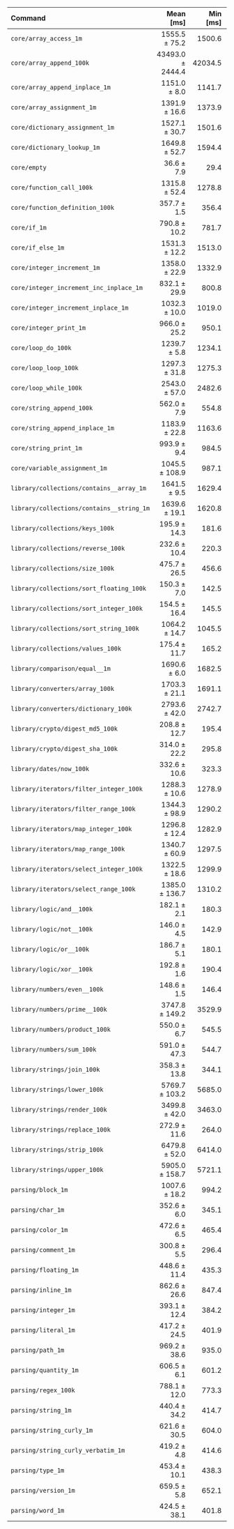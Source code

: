 | Command | Mean [ms] | Min [ms] | Max [ms] |
|:---|---:|---:|---:|
| `core/array_access_1m` | 1555.5 ± 75.2 | 1500.6 | 1666.6 | 42.47 ± 9.42 |
| `core/array_append_100k` | 43493.0 ± 2444.4 | 42034.5 | 47137.2 | 1187.53 ± 265.52 |
| `core/array_append_inplace_1m` | 1151.0 ± 8.0 | 1141.7 | 1158.4 | 31.43 ± 6.80 |
| `core/array_assignment_1m` | 1391.9 ± 16.6 | 1373.9 | 1407.6 | 38.00 ± 8.24 |
| `core/dictionary_assignment_1m` | 1527.1 ± 30.7 | 1501.6 | 1571.3 | 41.70 ± 9.06 |
| `core/dictionary_lookup_1m` | 1649.8 ± 52.7 | 1594.4 | 1721.3 | 45.05 ± 9.85 |
| `core/empty` | 36.6 ± 7.9 | 29.4 | 44.1 |
| `core/function_call_100k` | 1315.8 ± 52.4 | 1278.8 | 1393.3 | 35.93 ± 7.91 |
| `core/function_definition_100k` | 357.7 ± 1.5 | 356.4 | 359.7 | 9.77 ± 2.11 |
| `core/if_1m` | 790.8 ± 10.2 | 781.7 | 800.6 | 21.59 ± 4.68 |
| `core/if_else_1m` | 1531.3 ± 12.2 | 1513.0 | 1538.2 | 41.81 ± 9.05 |
| `core/integer_increment_1m` | 1358.0 ± 22.9 | 1332.9 | 1388.4 | 37.08 ± 8.05 |
| `core/integer_increment_inc_inplace_1m` | 832.1 ± 29.9 | 800.8 | 869.8 | 22.72 ± 4.98 |
| `core/integer_increment_inplace_1m` | 1032.3 ± 10.0 | 1019.0 | 1043.0 | 28.19 ± 6.11 |
| `core/integer_print_1m` | 966.0 ± 25.2 | 950.1 | 1003.6 | 26.38 ± 5.75 |
| `core/loop_do_100k` | 1239.7 ± 5.8 | 1234.1 | 1247.6 | 33.85 ± 7.33 |
| `core/loop_loop_100k` | 1297.3 ± 31.8 | 1275.3 | 1343.4 | 35.42 ± 7.71 |
| `core/loop_while_100k` | 2543.0 ± 57.0 | 2482.6 | 2591.8 | 69.43 ± 15.11 |
| `core/string_append_100k` | 562.0 ± 7.9 | 554.8 | 571.2 | 15.34 ± 3.33 |
| `core/string_append_inplace_1m` | 1183.9 ± 22.8 | 1163.6 | 1215.5 | 32.32 ± 7.02 |
| `core/string_print_1m` | 993.9 ± 9.4 | 984.5 | 1006.7 | 27.14 ± 5.88 |
| `core/variable_assignment_1m` | 1045.5 ± 108.9 | 987.1 | 1208.7 | 28.55 ± 6.86 |
| `library/collections/contains__array_1m` | 1641.5 ± 9.5 | 1629.4 | 1652.4 | 44.82 ± 9.70 |
| `library/collections/contains__string_1m` | 1639.6 ± 19.1 | 1620.8 | 1663.1 | 44.77 ± 9.70 |
| `library/collections/keys_100k` | 195.9 ± 14.3 | 181.6 | 210.8 | 5.35 ± 1.22 |
| `library/collections/reverse_100k` | 232.6 ± 10.4 | 220.3 | 244.3 | 6.35 ± 1.40 |
| `library/collections/size_100k` | 475.7 ± 26.5 | 456.6 | 514.6 | 12.99 ± 2.90 |
| `library/collections/sort_floating_100k` | 150.3 ± 7.0 | 142.5 | 158.7 | 4.10 ± 0.91 |
| `library/collections/sort_integer_100k` | 154.5 ± 16.4 | 145.5 | 179.1 | 4.22 ± 1.02 |
| `library/collections/sort_string_100k` | 1064.2 ± 14.7 | 1045.5 | 1081.4 | 29.06 ± 6.30 |
| `library/collections/values_100k` | 175.4 ± 11.7 | 165.2 | 192.2 | 4.79 ± 1.08 |
| `library/comparison/equal__1m` | 1690.6 ± 6.0 | 1682.5 | 1696.6 | 46.16 ± 9.99 |
| `library/converters/array_100k` | 1703.3 ± 21.1 | 1691.1 | 1734.7 | 46.51 ± 10.08 |
| `library/converters/dictionary_100k` | 2793.6 ± 42.0 | 2742.7 | 2842.7 | 76.28 ± 16.55 |
| `library/crypto/digest_md5_100k` | 208.8 ± 12.7 | 195.4 | 222.6 | 5.70 ± 1.28 |
| `library/crypto/digest_sha_100k` | 314.0 ± 22.2 | 295.8 | 342.3 | 8.57 ± 1.95 |
| `library/dates/now_100k` | 332.6 ± 10.6 | 323.3 | 347.5 | 9.08 ± 1.99 |
| `library/iterators/filter_integer_100k` | 1288.3 ± 10.6 | 1278.9 | 1301.7 | 35.18 ± 7.62 |
| `library/iterators/filter_range_100k` | 1344.3 ± 98.9 | 1290.2 | 1492.5 | 36.71 ± 8.39 |
| `library/iterators/map_integer_100k` | 1296.8 ± 12.4 | 1282.9 | 1311.7 | 35.41 ± 7.67 |
| `library/iterators/map_range_100k` | 1340.7 ± 60.9 | 1297.5 | 1430.4 | 36.61 ± 8.09 |
| `library/iterators/select_integer_100k` | 1322.5 ± 18.6 | 1299.9 | 1341.8 | 36.11 ± 7.83 |
| `library/iterators/select_range_100k` | 1385.0 ± 136.7 | 1310.2 | 1589.7 | 37.82 ± 9.00 |
| `library/logic/and__100k` | 182.1 ± 2.1 | 180.3 | 184.9 | 4.97 ± 1.08 |
| `library/logic/not__100k` | 146.0 ± 4.5 | 142.9 | 152.6 | 3.99 ± 0.87 |
| `library/logic/or__100k` | 186.7 ± 5.1 | 180.1 | 191.2 | 5.10 ± 1.11 |
| `library/logic/xor__100k` | 192.8 ± 1.6 | 190.4 | 193.8 | 5.26 ± 1.14 |
| `library/numbers/even__100k` | 148.6 ± 1.5 | 146.4 | 149.7 | 4.06 ± 0.88 |
| `library/numbers/prime__100k` | 3747.8 ± 149.2 | 3529.9 | 3860.2 | 102.33 ± 22.52 |
| `library/numbers/product_100k` | 550.0 ± 6.7 | 545.5 | 559.8 | 15.02 ± 3.26 |
| `library/numbers/sum_100k` | 591.0 ± 47.3 | 544.7 | 656.9 | 16.14 ± 3.72 |
| `library/strings/join_100k` | 358.3 ± 13.8 | 344.1 | 376.8 | 9.78 ± 2.15 |
| `library/strings/lower_100k` | 5769.7 ± 103.2 | 5685.0 | 5919.7 | 157.54 ± 34.21 |
| `library/strings/render_100k` | 3499.8 ± 42.0 | 3463.0 | 3556.0 | 95.56 ± 20.71 |
| `library/strings/replace_100k` | 272.9 ± 11.6 | 264.0 | 289.7 | 7.45 ± 1.64 |
| `library/strings/strip_100k` | 6479.8 ± 52.0 | 6414.0 | 6522.7 | 176.93 ± 38.31 |
| `library/strings/upper_100k` | 5905.0 ± 158.7 | 5721.1 | 6100.1 | 161.23 ± 35.16 |
| `parsing/block_1m` | 1007.6 ± 18.2 | 994.2 | 1033.3 | 27.51 ± 5.97 |
| `parsing/char_1m` | 352.6 ± 6.0 | 345.1 | 359.8 | 9.63 ± 2.09 |
| `parsing/color_1m` | 472.6 ± 6.5 | 465.4 | 480.8 | 12.90 ± 2.80 |
| `parsing/comment_1m` | 300.8 ± 5.5 | 296.4 | 308.3 | 8.21 ± 1.78 |
| `parsing/floating_1m` | 448.6 ± 11.4 | 435.3 | 462.5 | 12.25 ± 2.67 |
| `parsing/inline_1m` | 862.6 ± 26.6 | 847.4 | 902.4 | 23.55 ± 5.15 |
| `parsing/integer_1m` | 393.1 ± 12.4 | 384.2 | 411.5 | 10.73 ± 2.35 |
| `parsing/literal_1m` | 417.2 ± 24.5 | 401.9 | 453.3 | 11.39 ± 2.55 |
| `parsing/path_1m` | 969.2 ± 38.6 | 935.0 | 1021.8 | 26.46 ± 5.82 |
| `parsing/quantity_1m` | 606.5 ± 6.1 | 601.2 | 614.8 | 16.56 ± 3.59 |
| `parsing/regex_100k` | 788.1 ± 12.0 | 773.3 | 802.4 | 21.52 ± 4.67 |
| `parsing/string_1m` | 440.4 ± 34.2 | 414.7 | 490.8 | 12.02 ± 2.76 |
| `parsing/string_curly_1m` | 621.6 ± 30.5 | 604.0 | 667.3 | 16.97 ± 3.77 |
| `parsing/string_curly_verbatim_1m` | 419.2 ± 4.8 | 414.6 | 425.3 | 11.45 ± 2.48 |
| `parsing/type_1m` | 453.4 ± 10.1 | 438.3 | 459.9 | 12.38 ± 2.69 |
| `parsing/version_1m` | 659.5 ± 5.8 | 652.1 | 664.1 | 18.01 ± 3.90 |
| `parsing/word_1m` | 424.5 ± 38.1 | 401.8 | 481.5 | 11.59 ± 2.72 |
